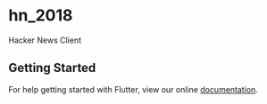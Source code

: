# hn_2018

Hacker News Client

## Getting Started

For help getting started with Flutter, view our online
[documentation](https://flutter.io/).
